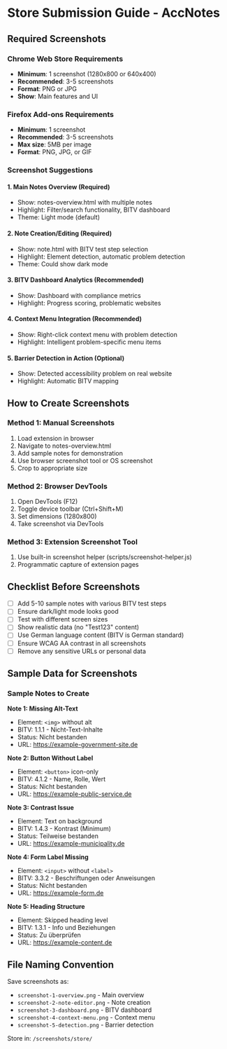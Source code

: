 # Store Submission Guide - AccNotes

## Required Screenshots

### Chrome Web Store Requirements
- **Minimum**: 1 screenshot (1280x800 or 640x400)
- **Recommended**: 3-5 screenshots
- **Format**: PNG or JPG
- **Show**: Main features and UI

### Firefox Add-ons Requirements
- **Minimum**: 1 screenshot
- **Recommended**: 3-5 screenshots
- **Max size**: 5MB per image
- **Format**: PNG, JPG, or GIF

### Screenshot Suggestions

#### 1. **Main Notes Overview** (Required)
- Show: notes-overview.html with multiple notes
- Highlight: Filter/search functionality, BITV dashboard
- Theme: Light mode (default)

#### 2. **Note Creation/Editing** (Required)
- Show: note.html with BITV test step selection
- Highlight: Element detection, automatic problem detection
- Theme: Could show dark mode

#### 3. **BITV Dashboard Analytics** (Recommended)
- Show: Dashboard with compliance metrics
- Highlight: Progress scoring, problematic websites

#### 4. **Context Menu Integration** (Recommended)
- Show: Right-click context menu with problem detection
- Highlight: Intelligent problem-specific menu items

#### 5. **Barrier Detection in Action** (Optional)
- Show: Detected accessibility problem on real website
- Highlight: Automatic BITV mapping

## How to Create Screenshots

### Method 1: Manual Screenshots
1. Load extension in browser
2. Navigate to notes-overview.html
3. Add sample notes for demonstration
4. Use browser screenshot tool or OS screenshot
5. Crop to appropriate size

### Method 2: Browser DevTools
1. Open DevTools (F12)
2. Toggle device toolbar (Ctrl+Shift+M)
3. Set dimensions (1280x800)
4. Take screenshot via DevTools

### Method 3: Extension Screenshot Tool
1. Use built-in screenshot helper (scripts/screenshot-helper.js)
2. Programmatic capture of extension pages

## Checklist Before Screenshots

- [ ] Add 5-10 sample notes with various BITV test steps
- [ ] Ensure dark/light mode looks good
- [ ] Test with different screen sizes
- [ ] Show realistic data (no "Test123" content)
- [ ] Use German language content (BITV is German standard)
- [ ] Ensure WCAG AA contrast in all screenshots
- [ ] Remove any sensitive URLs or personal data

## Sample Data for Screenshots

### Sample Notes to Create

**Note 1: Missing Alt-Text**
- Element: `<img>` without alt
- BITV: 1.1.1 - Nicht-Text-Inhalte
- Status: Nicht bestanden
- URL: https://example-government-site.de

**Note 2: Button Without Label**
- Element: `<button>` icon-only
- BITV: 4.1.2 - Name, Rolle, Wert
- Status: Nicht bestanden
- URL: https://example-public-service.de

**Note 3: Contrast Issue**
- Element: Text on background
- BITV: 1.4.3 - Kontrast (Minimum)
- Status: Teilweise bestanden
- URL: https://example-municipality.de

**Note 4: Form Label Missing**
- Element: `<input>` without `<label>`
- BITV: 3.3.2 - Beschriftungen oder Anweisungen
- Status: Nicht bestanden
- URL: https://example-form.de

**Note 5: Heading Structure**
- Element: Skipped heading level
- BITV: 1.3.1 - Info und Beziehungen
- Status: Zu überprüfen
- URL: https://example-content.de

## File Naming Convention

Save screenshots as:
- `screenshot-1-overview.png` - Main overview
- `screenshot-2-note-editor.png` - Note creation
- `screenshot-3-dashboard.png` - BITV dashboard
- `screenshot-4-context-menu.png` - Context menu
- `screenshot-5-detection.png` - Barrier detection

Store in: `/screenshots/store/`
